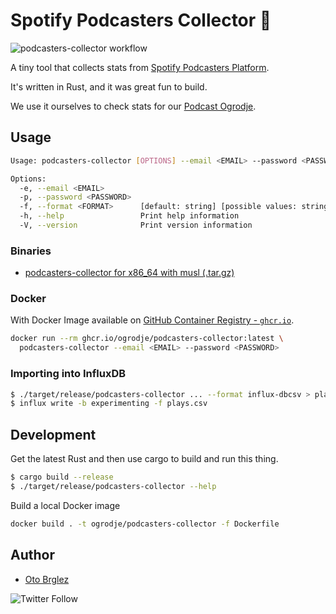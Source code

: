 # Spotify Podcasters Collector 🦀

![podcasters-collector workflow](https://github.com/ogrodje/podcasters-collector/actions/workflows/rust-docker.yml/badge.svg)

A tiny tool that collects stats from [Spotify Podcasters Platform](https://podcasters.spotify.com/).

It's written in Rust, and it was great fun to build.

We use it ourselves to check stats for our [Podcast Ogrodje](https://anchor.fm/ogrodje).

## Usage

```bash
Usage: podcasters-collector [OPTIONS] --email <EMAIL> --password <PASSWORD>

Options:
  -e, --email <EMAIL>
  -p, --password <PASSWORD>
  -f, --format <FORMAT>      [default: string] [possible values: string, csv, influx-dbcsv, json]
  -h, --help                 Print help information
  -V, --version              Print version information
```

### Binaries

- [podcasters-collector for x86_64 with musl (.tar.gz)](https://github.com/ogrodje/podcasters-collector/releases/download/refs%2Fheads%2Fmaster/podcasters-collector-x86_64-unknown-linux-musl.tar.gz)

### Docker

With Docker Image available on [GitHub Container Registry - `ghcr.io`][ghcr-podcasters-collector].

```bash
docker run --rm ghcr.io/ogrodje/podcasters-collector:latest \
  podcasters-collector --email <EMAIL> --password <PASSWORD>
```

### Importing into InfluxDB

```bash
$ ./target/release/podcasters-collector ... --format influx-dbcsv > plays.csv
$ influx write -b experimenting -f plays.csv
```

## Development

Get the latest Rust and then use cargo to build and run this thing.

```bash
$ cargo build --release
$ ./target/release/podcasters-collector --help
```

Build a local Docker image

```bash
docker build . -t ogrodje/podcasters-collector -f Dockerfile
```

## Author

- [Oto Brglez](https://github.com/otobrglez)

![Twitter Follow](https://img.shields.io/twitter/follow/otobrglez?style=social)

[ghcr-podcasters-collector]: https://github.com/ogrodje/podcasters-collector/pkgs/container/podcasters-collector

